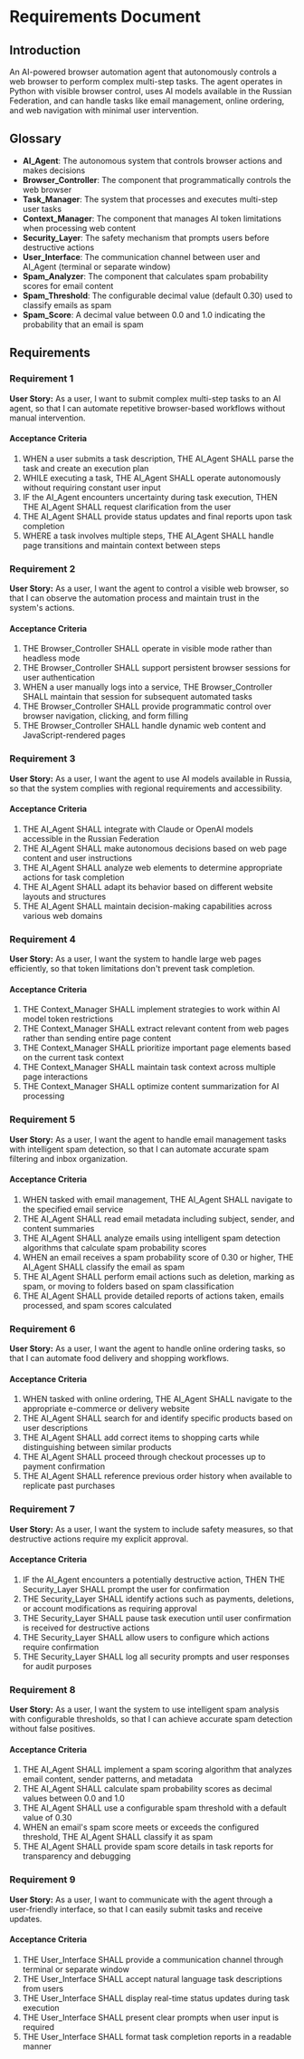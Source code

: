 # Requirements Document

## Introduction

An AI-powered browser automation agent that autonomously controls a web browser to perform complex multi-step tasks. The agent operates in Python with visible browser control, uses AI models available in the Russian Federation, and can handle tasks like email management, online ordering, and web navigation with minimal user intervention.

## Glossary

- **AI_Agent**: The autonomous system that controls browser actions and makes decisions
- **Browser_Controller**: The component that programmatically controls the web browser
- **Task_Manager**: The system that processes and executes multi-step user tasks
- **Context_Manager**: The component that manages AI token limitations when processing web content
- **Security_Layer**: The safety mechanism that prompts users before destructive actions
- **User_Interface**: The communication channel between user and AI_Agent (terminal or separate window)
- **Spam_Analyzer**: The component that calculates spam probability scores for email content
- **Spam_Threshold**: The configurable decimal value (default 0.30) used to classify emails as spam
- **Spam_Score**: A decimal value between 0.0 and 1.0 indicating the probability that an email is spam

## Requirements

### Requirement 1

**User Story:** As a user, I want to submit complex multi-step tasks to an AI agent, so that I can automate repetitive browser-based workflows without manual intervention.

#### Acceptance Criteria

1. WHEN a user submits a task description, THE AI_Agent SHALL parse the task and create an execution plan
2. WHILE executing a task, THE AI_Agent SHALL operate autonomously without requiring constant user input
3. IF the AI_Agent encounters uncertainty during task execution, THEN THE AI_Agent SHALL request clarification from the user
4. THE AI_Agent SHALL provide status updates and final reports upon task completion
5. WHERE a task involves multiple steps, THE AI_Agent SHALL handle page transitions and maintain context between steps

### Requirement 2

**User Story:** As a user, I want the agent to control a visible web browser, so that I can observe the automation process and maintain trust in the system's actions.

#### Acceptance Criteria

1. THE Browser_Controller SHALL operate in visible mode rather than headless mode
2. THE Browser_Controller SHALL support persistent browser sessions for user authentication
3. WHEN a user manually logs into a service, THE Browser_Controller SHALL maintain that session for subsequent automated tasks
4. THE Browser_Controller SHALL provide programmatic control over browser navigation, clicking, and form filling
5. THE Browser_Controller SHALL handle dynamic web content and JavaScript-rendered pages

### Requirement 3

**User Story:** As a user, I want the agent to use AI models available in Russia, so that the system complies with regional requirements and accessibility.

#### Acceptance Criteria

1. THE AI_Agent SHALL integrate with Claude or OpenAI models accessible in the Russian Federation
2. THE AI_Agent SHALL make autonomous decisions based on web page content and user instructions
3. THE AI_Agent SHALL analyze web elements to determine appropriate actions for task completion
4. THE AI_Agent SHALL adapt its behavior based on different website layouts and structures
5. THE AI_Agent SHALL maintain decision-making capabilities across various web domains

### Requirement 4

**User Story:** As a user, I want the system to handle large web pages efficiently, so that token limitations don't prevent task completion.

#### Acceptance Criteria

1. THE Context_Manager SHALL implement strategies to work within AI model token restrictions
2. THE Context_Manager SHALL extract relevant content from web pages rather than sending entire page content
3. THE Context_Manager SHALL prioritize important page elements based on the current task context
4. THE Context_Manager SHALL maintain task context across multiple page interactions
5. THE Context_Manager SHALL optimize content summarization for AI processing

### Requirement 5

**User Story:** As a user, I want the agent to handle email management tasks with intelligent spam detection, so that I can automate accurate spam filtering and inbox organization.

#### Acceptance Criteria

1. WHEN tasked with email management, THE AI_Agent SHALL navigate to the specified email service
2. THE AI_Agent SHALL read email metadata including subject, sender, and content summaries
3. THE AI_Agent SHALL analyze emails using intelligent spam detection algorithms that calculate spam probability scores
4. WHEN an email receives a spam probability score of 0.30 or higher, THE AI_Agent SHALL classify the email as spam
5. THE AI_Agent SHALL perform email actions such as deletion, marking as spam, or moving to folders based on spam classification
6. THE AI_Agent SHALL provide detailed reports of actions taken, emails processed, and spam scores calculated

### Requirement 6

**User Story:** As a user, I want the agent to handle online ordering tasks, so that I can automate food delivery and shopping workflows.

#### Acceptance Criteria

1. WHEN tasked with online ordering, THE AI_Agent SHALL navigate to the appropriate e-commerce or delivery website
2. THE AI_Agent SHALL search for and identify specific products based on user descriptions
3. THE AI_Agent SHALL add correct items to shopping carts while distinguishing between similar products
4. THE AI_Agent SHALL proceed through checkout processes up to payment confirmation
5. THE AI_Agent SHALL reference previous order history when available to replicate past purchases

### Requirement 7

**User Story:** As a user, I want the system to include safety measures, so that destructive actions require my explicit approval.

#### Acceptance Criteria

1. IF the AI_Agent encounters a potentially destructive action, THEN THE Security_Layer SHALL prompt the user for confirmation
2. THE Security_Layer SHALL identify actions such as payments, deletions, or account modifications as requiring approval
3. THE Security_Layer SHALL pause task execution until user confirmation is received for destructive actions
4. THE Security_Layer SHALL allow users to configure which actions require confirmation
5. THE Security_Layer SHALL log all security prompts and user responses for audit purposes

### Requirement 8

**User Story:** As a user, I want the system to use intelligent spam analysis with configurable thresholds, so that I can achieve accurate spam detection without false positives.

#### Acceptance Criteria

1. THE AI_Agent SHALL implement a spam scoring algorithm that analyzes email content, sender patterns, and metadata
2. THE AI_Agent SHALL calculate spam probability scores as decimal values between 0.0 and 1.0
3. THE AI_Agent SHALL use a configurable spam threshold with a default value of 0.30
4. WHEN an email's spam score meets or exceeds the configured threshold, THE AI_Agent SHALL classify it as spam
5. THE AI_Agent SHALL provide spam score details in task reports for transparency and debugging

### Requirement 9

**User Story:** As a user, I want to communicate with the agent through a user-friendly interface, so that I can easily submit tasks and receive updates.

#### Acceptance Criteria

1. THE User_Interface SHALL provide a communication channel through terminal or separate window
2. THE User_Interface SHALL accept natural language task descriptions from users
3. THE User_Interface SHALL display real-time status updates during task execution
4. THE User_Interface SHALL present clear prompts when user input is required
5. THE User_Interface SHALL format task completion reports in a readable manner